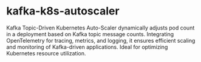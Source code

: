 # kafka-k8s-autoscaler
Kafka Topic-Driven Kubernetes Auto-Scaler dynamically adjusts pod count in a deployment based on Kafka topic message counts. Integrating OpenTelemetry for tracing, metrics, and logging, it ensures efficient scaling and monitoring of Kafka-driven applications. Ideal for optimizing Kubernetes resource utilization.
